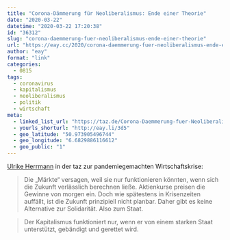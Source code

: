 ```yaml
---
title: "Corona-Dämmerung für Neoliberalismus: Ende einer Theorie"
date: "2020-03-22"
datetime: "2020-03-22 17:20:38"
id: "36312"
slug: "corona-daemmerung-fuer-neoliberalismus-ende-einer-theorie"
url: "https://eay.cc/2020/corona-daemmerung-fuer-neoliberalismus-ende-einer-theorie/"
author: "eay"
format: "link"
categories:
  - 0815
tags:
  - coronavirus
  - kapitalismus
  - neoliberalismus
  - politik
  - wirtschaft
meta:
  - linked_list_url: "https://taz.de/Corona-Daemmerung-fuer-Neoliberalismus/!5669238/"
  - yourls_shorturl: "http://eay.li/3d5"
  - geo_latitude: "50.973905496744"
  - geo_longitude: "6.6829886116612"
  - geo_public: "1"
---
```


[Ulrike Herrmann](https://de.wikipedia.org/wiki/Ulrike_Herrmann) in der taz zur pandemie­gemachten Wirtschaftskrise:

> Die „Märkte“ versagen, weil sie nur funktionieren könnten, wenn sich die Zukunft verlässlich berechnen ließe. Aktienkurse preisen die Gewinne von morgen ein. Doch wie spätestens in Krisenzeiten auffällt, ist die Zukunft prinzipiell nicht planbar. Daher gibt es keine Alternative zur Solidarität. Also zum Staat.

> Der Kapitalismus funktioniert nur, wenn er von einem starken Staat unterstützt, gebändigt und gerettet wird.
